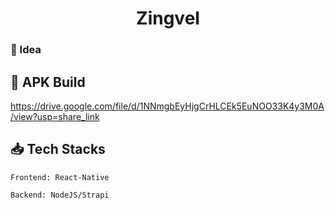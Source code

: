 <h1 align="center">Zingvel</h1>

### 💪 Idea
<p></p>


## 🧪 APK Build

https://drive.google.com/file/d/1NNmgbEyHjgCrHLCEk5EuNOO33K4y3M0A/view?usp=share_link


## 📥 Tech Stacks 

```
Frontend: React-Native

Backend: NodeJS/Strapi

```
